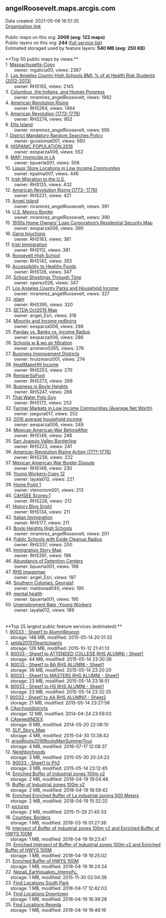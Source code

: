 <h2>angelRoosevelt.maps.arcgis.com</h2> Data created: 2021-05-06 16:51:35 <br /><a target='new' href='https://angelRoosevelt.maps.arcgis.com'>Organization link</a><br /><br />Public maps on this org: <b>2008 (avg: 122 maps)</b><br />Public layers on this org: <b>244 </b>(<a target='new' href='https://services.arcgis.com/r4guwVeGNzn2Vosp/ArcGIS/rest/services'>full service list</a>)<br />Estimated storaged used by feature layers: <b>540 MB (avg: 250 KB)</b><br /><br />**Top 50 public maps by views:**<br />  1. <a target='new' href='https://www.arcgis.com/home/item.html?id=0488849d24cd4786bc6e3bf9e8700698'>Massachusetts-Copy</a> <br />  &nbsp;&nbsp;&nbsp;&nbsp; &nbsp;&nbsp;owner: mgalicia00, views: 2367<br />  2. <a target='new' href='https://www.arcgis.com/home/item.html?id=5792d91db11743168f9273ac6b20a3b2'>Los Angeles County High Schools BMI: % of at Health Risk Students (2012-2013)</a> <br />  &nbsp;&nbsp;&nbsp;&nbsp; &nbsp;&nbsp;owner: RHS155, views: 2145<br />  3. <a target='new' href='https://www.arcgis.com/home/item.html?id=ae83d08a142e4fda81704d2f59a069a2'>Columbus, the Indians, and Human Progress</a> <br />  &nbsp;&nbsp;&nbsp;&nbsp; &nbsp;&nbsp;owner: mramirez_angelRoosevelt, views: 1992<br />  4. <a target='new' href='https://www.arcgis.com/home/item.html?id=ac0ded88f67b4396a2494c73ca8542a6'>American Revolution Rising </a> <br />  &nbsp;&nbsp;&nbsp;&nbsp; &nbsp;&nbsp;owner: RHS264, views: 1464<br />  5. <a target='new' href='https://www.arcgis.com/home/item.html?id=5ad52bfde8f9438bba72bb41c4adad1e'>American Revolution (1773-1776)</a> <br />  &nbsp;&nbsp;&nbsp;&nbsp; &nbsp;&nbsp;owner: RHS274, views: 852<br />  6. <a target='new' href='https://www.arcgis.com/home/item.html?id=f89fcb5d5ec1445396e8d833ac976d2d'>Ellis Island</a> <br />  &nbsp;&nbsp;&nbsp;&nbsp; &nbsp;&nbsp;owner: mramirez_angelRoosevelt, views: 595<br />  7. <a target='new' href='https://www.arcgis.com/home/item.html?id=404bfa22a7aa42f1bc9b1a3f6567b832'>District Mandatory Random Searches Policy</a> <br />  &nbsp;&nbsp;&nbsp;&nbsp; &nbsp;&nbsp;owner: gcosiomat001, views: 560<br />  8. <a target='new' href='https://www.arcgis.com/home/item.html?id=ace58b337e7f4145bb12c081e28ab18b'> HISPANIC POPULATION 2016</a> <br />  &nbsp;&nbsp;&nbsp;&nbsp; &nbsp;&nbsp;owner: eesparza006, views: 552<br />  9. <a target='new' href='https://www.arcgis.com/home/item.html?id=5990468699f84ca9924cfdb90e9369a0'>MAP: Homicide in LA</a> <br />  &nbsp;&nbsp;&nbsp;&nbsp; &nbsp;&nbsp;owner: bpuerta001, views: 506<br />  10. <a target='new' href='https://www.arcgis.com/home/item.html?id=528c6d1b40f1414fbb2940cb62f20658'>Liquor Store Locations in Low Income Communites</a> <br />  &nbsp;&nbsp;&nbsp;&nbsp; &nbsp;&nbsp;owner: kpalma007, views: 446<br />  11. <a target='new' href='https://www.arcgis.com/home/item.html?id=7534759e888f41899bcaad9cb39eb1bd'>Irish Migration to the U.S.</a> <br />  &nbsp;&nbsp;&nbsp;&nbsp; &nbsp;&nbsp;owner: RHS125, views: 432<br />  12. <a target='new' href='https://www.arcgis.com/home/item.html?id=34c62349ba774352a83297d37931f2e8'>American Revolution Rising (1773- 1776)</a> <br />  &nbsp;&nbsp;&nbsp;&nbsp; &nbsp;&nbsp;owner: RHS221, views: 421<br />  13. <a target='new' href='https://www.arcgis.com/home/item.html?id=04ffb8517f0d4ab7acd60fb64c2f12ad'>Angel Island</a> <br />  &nbsp;&nbsp;&nbsp;&nbsp; &nbsp;&nbsp;owner: mramirez_angelRoosevelt, views: 391<br />  14. <a target='new' href='https://www.arcgis.com/home/item.html?id=78ccac40d6c943acaee47e7ed2f5fc5c'>U.S. Mexico Border</a> <br />  &nbsp;&nbsp;&nbsp;&nbsp; &nbsp;&nbsp;owner: mramirez_angelRoosevelt, views: 390<br />  15. <a target='new' href='https://www.arcgis.com/home/item.html?id=c5b4533045ad4829bc8fa27466ca4aee'>1930s Home Owners’ Loan Corporation’s Residential Security Map</a> <br />  &nbsp;&nbsp;&nbsp;&nbsp; &nbsp;&nbsp;owner: eesparza006, views: 390<br />  16. <a target='new' href='https://www.arcgis.com/home/item.html?id=b84e8336d66b4be491179360a6941f03'>Gang Injuctions</a> <br />  &nbsp;&nbsp;&nbsp;&nbsp; &nbsp;&nbsp;owner: RHS183, views: 381<br />  17. <a target='new' href='https://www.arcgis.com/home/item.html?id=89750c01a5d94895b5667b558feee6f7'>Irish Immigration</a> <br />  &nbsp;&nbsp;&nbsp;&nbsp; &nbsp;&nbsp;owner: RHS112, views: 381<br />  18. <a target='new' href='https://www.arcgis.com/home/item.html?id=89751ae1a08f45078644aa222db89338'>Roosevelt High School</a> <br />  &nbsp;&nbsp;&nbsp;&nbsp; &nbsp;&nbsp;owner: RHS142, views: 355<br />  19. <a target='new' href='https://www.arcgis.com/home/item.html?id=76c95cf5d8914b2ea0d4be202a5ce46f'>Accessibility to Healthy Foods</a> <br />  &nbsp;&nbsp;&nbsp;&nbsp; &nbsp;&nbsp;owner: RHS126, views: 347<br />  20. <a target='new' href='https://www.arcgis.com/home/item.html?id=82c934c99a5647e68ea547f00926605d'>School Shootings Through Time</a> <br />  &nbsp;&nbsp;&nbsp;&nbsp; &nbsp;&nbsp;owner: operez026, views: 347<br />  21. <a target='new' href='https://www.arcgis.com/home/item.html?id=d0d7703b4c3d4c9a9353043ccc187470'>Los Angeles County Parks and Household Income</a> <br />  &nbsp;&nbsp;&nbsp;&nbsp; &nbsp;&nbsp;owner: mramirez_angelRoosevelt, views: 327<br />  22. <a target='new' href='https://www.arcgis.com/home/item.html?id=98973069030f4304a4a3b18a5f39dfa0'>islam</a> <br />  &nbsp;&nbsp;&nbsp;&nbsp; &nbsp;&nbsp;owner: RHS395, views: 320<br />  23. <a target='new' href='https://www.arcgis.com/home/item.html?id=587f9c4db15c435d96e9d6aabc6ff256'>SETDA Oct2015 Map</a> <br />  &nbsp;&nbsp;&nbsp;&nbsp; &nbsp;&nbsp;owner: angel_Esri, views: 318<br />  24. <a target='new' href='https://www.arcgis.com/home/item.html?id=47d5810a5a01461f814183c5186964b9'>Minority and Income redlining</a> <br />  &nbsp;&nbsp;&nbsp;&nbsp; &nbsp;&nbsp;owner: eesparza006, views: 298<br />  25. <a target='new' href='https://www.arcgis.com/home/item.html?id=6fb7bb775262428e9ecd2273bc32af48'>Payday vs. Banks vs. Income Radius </a> <br />  &nbsp;&nbsp;&nbsp;&nbsp; &nbsp;&nbsp;owner: eesparza006, views: 286<br />  26. <a target='new' href='https://www.arcgis.com/home/item.html?id=9b48f160095c43d58b881336ed848fcf'>Schools w & wo air filtration</a> <br />  &nbsp;&nbsp;&nbsp;&nbsp; &nbsp;&nbsp;owner: aromero0265, views: 276<br />  27. <a target='new' href='https://www.arcgis.com/home/item.html?id=ca3faada284a49d282c2a1fdff85716a'>Business Improvement Districts</a> <br />  &nbsp;&nbsp;&nbsp;&nbsp; &nbsp;&nbsp;owner: hruizmanz001, views: 274<br />  28. <a target='new' href='https://www.arcgis.com/home/item.html?id=2381ceae7ce443fcb271d16fb53c6a3d'>HeatMapxHH Income</a> <br />  &nbsp;&nbsp;&nbsp;&nbsp; &nbsp;&nbsp;owner: RHS253, views: 270<br />  29. <a target='new' href='https://www.arcgis.com/home/item.html?id=42a85226fa2249d8ab08ad66ad101624'>RentperSqFoot</a> <br />  &nbsp;&nbsp;&nbsp;&nbsp; &nbsp;&nbsp;owner: RHS273, views: 269<br />  30. <a target='new' href='https://www.arcgis.com/home/item.html?id=d9f690189c1f497081f9bc0d5f462fa2'>Business in Boyle Heights</a> <br />  &nbsp;&nbsp;&nbsp;&nbsp; &nbsp;&nbsp;owner: RHS247, views: 266<br />  31. <a target='new' href='https://www.arcgis.com/home/item.html?id=e4b05404565a4b8eb07b8f975930c094'>That Water Polo Guy</a> <br />  &nbsp;&nbsp;&nbsp;&nbsp; &nbsp;&nbsp;owner: RHS172, views: 253<br />  32. <a target='new' href='https://www.arcgis.com/home/item.html?id=19409fdd8f67480a9cd6a8d66c524c9c'>Farmer Markets in Low Income Communities (Average Net Worth)</a> <br />  &nbsp;&nbsp;&nbsp;&nbsp; &nbsp;&nbsp;owner: jsegura017, views: 252<br />  33. <a target='new' href='https://www.arcgis.com/home/item.html?id=73066ef31d0d46039ade8ddf12df1139'>2016 average household income</a> <br />  &nbsp;&nbsp;&nbsp;&nbsp; &nbsp;&nbsp;owner: eesparza006, views: 249<br />  34. <a target='new' href='https://www.arcgis.com/home/item.html?id=627dec8849734ce4ad307888bb53cce9'>Mexican American War BeforeAfter</a> <br />  &nbsp;&nbsp;&nbsp;&nbsp; &nbsp;&nbsp;owner: RHS149, views: 246<br />  35. <a target='new' href='https://www.arcgis.com/home/item.html?id=af4a73d35c4b4bd58cd71fd076f1f3d7'>San Joaquin Valley Borderline</a> <br />  &nbsp;&nbsp;&nbsp;&nbsp; &nbsp;&nbsp;owner: RHS223, views: 241<br />  36. <a target='new' href='https://www.arcgis.com/home/item.html?id=f8040c79d4e346cdae4ab96e957bf85f'>American Revolution Rising Action (17??-1776)</a> <br />  &nbsp;&nbsp;&nbsp;&nbsp; &nbsp;&nbsp;owner: RHS238, views: 232<br />  37. <a target='new' href='https://www.arcgis.com/home/item.html?id=53ee2a595c2847d981c1aa27fc916ea8'>Mexican American War Border Dispute</a> <br />  &nbsp;&nbsp;&nbsp;&nbsp; &nbsp;&nbsp;owner: RHS149, views: 230<br />  38. <a target='new' href='https://www.arcgis.com/home/item.html?id=a36c8ba07c3d417aa89d2fb1eeecbb6e'>Young Workers-Copy 12</a> <br />  &nbsp;&nbsp;&nbsp;&nbsp; &nbsp;&nbsp;owner: layala012, views: 221<br />  39. <a target='new' href='https://www.arcgis.com/home/item.html?id=87b00976234e48a3a5232ae0b166a600'>Home Point 1</a> <br />  &nbsp;&nbsp;&nbsp;&nbsp; &nbsp;&nbsp;owner: vtenoriom001, views: 213<br />  40. <a target='new' href='https://www.arcgis.com/home/item.html?id=c973058969644a93bb21a22ea071cd11'>CAHSEE Scores:1</a> <br />  &nbsp;&nbsp;&nbsp;&nbsp; &nbsp;&nbsp;owner: RHS226, views: 212<br />  41. <a target='new' href='https://www.arcgis.com/home/item.html?id=7de31229002443b9a2822b658811fb7e'>History Blog (Irish)</a> <br />  &nbsp;&nbsp;&nbsp;&nbsp; &nbsp;&nbsp;owner: RHS134, views: 211<br />  42. <a target='new' href='https://www.arcgis.com/home/item.html?id=ff7dc89cb82e4f729ed40bf7e9f8915f'>Italian Immigration</a> <br />  &nbsp;&nbsp;&nbsp;&nbsp; &nbsp;&nbsp;owner: RHS177, views: 211<br />  43. <a target='new' href='https://www.arcgis.com/home/item.html?id=f99fe0b35d8643978466448b6d41ed21'>Boyle Heights High Schools</a> <br />  &nbsp;&nbsp;&nbsp;&nbsp; &nbsp;&nbsp;owner: mramirez_angelRoosevelt, views: 201<br />  44. <a target='new' href='https://www.arcgis.com/home/item.html?id=581cd1a071d04086a4a88a966c98379b'>Public Schools with Exide Cleanup Radius</a> <br />  &nbsp;&nbsp;&nbsp;&nbsp; &nbsp;&nbsp;owner: RHS337, views: 200<br />  45. <a target='new' href='https://www.arcgis.com/home/item.html?id=d03496cf1927469e83ad9721b9233951'>Immigration Story Map</a> <br />  &nbsp;&nbsp;&nbsp;&nbsp; &nbsp;&nbsp;owner: RHS391, views: 198<br />  46. <a target='new' href='https://www.arcgis.com/home/item.html?id=91913fb489e944eb981344c1a91157ce'>Abundance of Detention Centers</a> <br />  &nbsp;&nbsp;&nbsp;&nbsp; &nbsp;&nbsp;owner: bpuerta001, views: 198<br />  47. <a target='new' href='https://www.arcgis.com/home/item.html?id=b17ed217dfb84dcab4436d1c9d672e08'>RHS Imagemap</a> <br />  &nbsp;&nbsp;&nbsp;&nbsp; &nbsp;&nbsp;owner: angel_Esri, views: 197<br />  48. <a target='new' href='https://www.arcgis.com/home/item.html?id=42384bd240654fd698d2365327c37482'>Southern Colonies: Georgia1</a> <br />  &nbsp;&nbsp;&nbsp;&nbsp; &nbsp;&nbsp;owner: maldonad040, views: 195<br />  49. <a target='new' href='https://www.arcgis.com/home/item.html?id=18a13e0ebfa4423c8fc63687a1f61821'>mental health</a> <br />  &nbsp;&nbsp;&nbsp;&nbsp; &nbsp;&nbsp;owner: bpuerta001, views: 195<br />  50. <a target='new' href='https://www.arcgis.com/home/item.html?id=f9715f6f5aec4cbf8df03a52bb491399'>Unemployment Rate -Young Workers</a> <br />  &nbsp;&nbsp;&nbsp;&nbsp; &nbsp;&nbsp;owner: layala012, views: 189<br /><br /><br />**Top 25 largest public feature services (estimated):**<br /> 1. <a target='new' href='https://www.arcgis.com/home/item.html?id=4dce9517eb664e68b230040d757f250e'>90033 - Sheet1 to AlumniRespon</a><br /> &nbsp;&nbsp;&nbsp;&nbsp;storage: 148 MB, modified: 2015-05-14 20:31:32<br /> 2. <a target='new' href='https://www.arcgis.com/home/item.html?id=8d89714a20034179811240297ed9c996'>setda201510participants</a><br /> &nbsp;&nbsp;&nbsp;&nbsp;storage: 126 MB, modified: 2015-10-12 21:41:13<br /> 3. <a target='new' href='https://www.arcgis.com/home/item.html?id=018f2c0d391d498aa96fd609875cb844'>90033 - Sheet1 to ATTENDED COLLEGE RHS ALUMNI - Sheet1</a><br /> &nbsp;&nbsp;&nbsp;&nbsp;storage: 44 MB, modified: 2015-05-14 23:30:36<br /> 4. <a target='new' href='https://www.arcgis.com/home/item.html?id=f7ad263f6a1a4414ba9c4daf3ccd0587'>90033 - Sheet1 to BA RHS ALUMNI - Sheet1</a><br /> &nbsp;&nbsp;&nbsp;&nbsp;storage: 36 MB, modified: 2015-05-14 23:20:20<br /> 5. <a target='new' href='https://www.arcgis.com/home/item.html?id=28972f0277ba471991f44427b57708a0'>90033 - Sheet1 to MASTERS RHS ALUMNI - Sheet1</a><br /> &nbsp;&nbsp;&nbsp;&nbsp;storage: 23 MB, modified: 2015-05-14 23:16:51<br /> 6. <a target='new' href='https://www.arcgis.com/home/item.html?id=ee67451bb2214a25adfaee44a6ac3946'>90033 - Sheet1 to HS RHS ALUMNI - Sheet1</a><br /> &nbsp;&nbsp;&nbsp;&nbsp;storage: 23 MB, modified: 2015-05-14 23:32:25<br /> 7. <a target='new' href='https://www.arcgis.com/home/item.html?id=d829d9aabdea406db53bdcecf65d0470'>90033 - Sheet1 to AA RHS ALUMNI1 - Sheet2</a><br /> &nbsp;&nbsp;&nbsp;&nbsp;storage: 21 MB, modified: 2015-05-14 23:27:56<br /> 8. <a target='new' href='https://www.arcgis.com/home/item.html?id=53f98257229b49c1a0f53447bff434c8'>CAschooldistricts</a><br /> &nbsp;&nbsp;&nbsp;&nbsp;storage: 12 MB, modified: 2014-04-24 23:59:03<br /> 9. <a target='new' href='https://www.arcgis.com/home/item.html?id=faf3fa69bd3d48099ab710f1b1f72248'>CAsexedINDEX</a><br /> &nbsp;&nbsp;&nbsp;&nbsp;storage: 8 MB, modified: 2014-05-20 22:06:10<br /> 10. <a target='new' href='https://www.arcgis.com/home/item.html?id=783e44220ded49b1b599c4bd7e47a19c'>SLP_Story_Map</a><br /> &nbsp;&nbsp;&nbsp;&nbsp;storage: 4 MB, modified: 2015-04-30 13:38:42<br /> 11. <a target='new' href='https://www.arcgis.com/home/item.html?id=1ef2fd33eee147698fa1fbd5d888a6a9'>ariseRoots2016RootsManSummerTour</a><br /> &nbsp;&nbsp;&nbsp;&nbsp;storage: 4 MB, modified: 2016-07-17 12:08:37<br /> 12. <a target='new' href='https://www.arcgis.com/home/item.html?id=912d7d86bb984ed1b48bfa14cbf43130'>Neighborhoods</a><br /> &nbsp;&nbsp;&nbsp;&nbsp;storage: 3 MB, modified: 2015-05-30 20:24:23<br /> 13. <a target='new' href='https://www.arcgis.com/home/item.html?id=4e2320afb1fb46d6b134318d9547e51b'>90033 - Sheet1 to Ph2</a><br /> &nbsp;&nbsp;&nbsp;&nbsp;storage: 3 MB, modified: 2015-05-14 23:12:45<br /> 14. <a target='new' href='https://www.arcgis.com/home/item.html?id=43d1e451c7824dc49eb4cacd71e28592'>Enriched Buffer of Industrial zones 100m v2</a><br /> &nbsp;&nbsp;&nbsp;&nbsp;storage: 2 MB, modified: 2018-04-19 19:04:48<br /> 15. <a target='new' href='https://www.arcgis.com/home/item.html?id=e7db4db9be7c4942a4eb907aaf7a51e4'>Buffer of Industrial zones 100m v2</a><br /> &nbsp;&nbsp;&nbsp;&nbsp;storage: 2 MB, modified: 2018-04-19 18:59:42<br /> 16. <a target='new' href='https://www.arcgis.com/home/item.html?id=5f0824515e24469b8c85c9b8a38c31c8'>Enriched Enriched Buffer of La industrial zoning 500 Meters</a><br /> &nbsp;&nbsp;&nbsp;&nbsp;storage: 2 MB, modified: 2018-04-19 15:32:32<br /> 17. <a target='new' href='https://www.arcgis.com/home/item.html?id=16bff36a0e57405380b87563fe261b24'>pictures</a><br /> &nbsp;&nbsp;&nbsp;&nbsp;storage: 2 MB, modified: 2015-11-29 21:45:33<br /> 18. <a target='new' href='https://www.arcgis.com/home/item.html?id=e0f13636dd624e7f8b1e0db88b0bab93'>Counties: Borders</a><br /> &nbsp;&nbsp;&nbsp;&nbsp;storage: 1 MB, modified: 2018-03-16 01:27:36<br /> 19. <a target='new' href='https://www.arcgis.com/home/item.html?id=a4d362f8f42047b0b53f0c5b29ba4c54'>Intersect of Buffer of Industrial zones 100m v2 and Enriched Buffer of HWYS 100M</a><br /> &nbsp;&nbsp;&nbsp;&nbsp;storage: 1 MB, modified: 2018-04-19 19:23:47<br /> 20. <a target='new' href='https://www.arcgis.com/home/item.html?id=4066ccbae6294752970545861f83cceb'>Enriched Intersect of Buffer of Industrial zones 100m v2 and Enriched Buffer of HWYS 100M</a><br /> &nbsp;&nbsp;&nbsp;&nbsp;storage: 1 MB, modified: 2018-04-19 19:25:02<br /> 21. <a target='new' href='https://www.arcgis.com/home/item.html?id=fb936bf08acd4141915cfa04243402dc'>Enriched Buffer of HWYS 100M</a><br /> &nbsp;&nbsp;&nbsp;&nbsp;storage: 1 MB, modified: 2018-04-19 16:24:24<br /> 22. <a target='new' href='https://www.arcgis.com/home/item.html?id=8eacb8d302754963b38b7c3950d98501'>Nepali_Earthquakes_Intensify_</a><br /> &nbsp;&nbsp;&nbsp;&nbsp;storage: 1 MB, modified: 2015-11-30 02:04:38<br /> 23. <a target='new' href='https://www.arcgis.com/home/item.html?id=07c145d47ad846c6b9dcd9a6665f02a2'>Find Locations South Park</a><br /> &nbsp;&nbsp;&nbsp;&nbsp;storage: 1 MB, modified: 2018-04-17 12:42:03<br /> 24. <a target='new' href='https://www.arcgis.com/home/item.html?id=b9d5c0d5feb94c0aa177a34134e6455f'>Find Locations Downtown</a><br /> &nbsp;&nbsp;&nbsp;&nbsp;storage: 1 MB, modified: 2018-04-19 16:39:28<br /> 25. <a target='new' href='https://www.arcgis.com/home/item.html?id=abd8b8b336e24f8e951a931944e2c523'>Find Locations Reseda</a><br /> &nbsp;&nbsp;&nbsp;&nbsp;storage: 1 MB, modified: 2018-04-19 16:46:16<br />